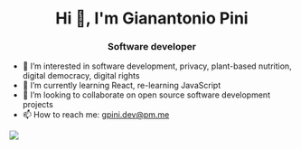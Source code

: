 <h1 align="center">Hi 👋, I'm Gianantonio Pini</h1>
<h3 align="center">Software developer</h3>

- 👀 I’m interested in software development, privacy, plant-based nutrition, digital democracy, digital rights
- 🌱 I’m currently learning React, re-learning JavaScript
- 💞️ I’m looking to collaborate on open source software development projects
- 📫 How to reach me: gpini.dev@pm.me

<div>
  <a href="https://github-readme-stats.vercel.app/api?username=gianantoniopini&count_private=true&show_icons=true">
    <img src="https://github-readme-stats.vercel.app/api?username=gianantoniopini&count_private=true&show_icons=true" />
  </a>
</div>
